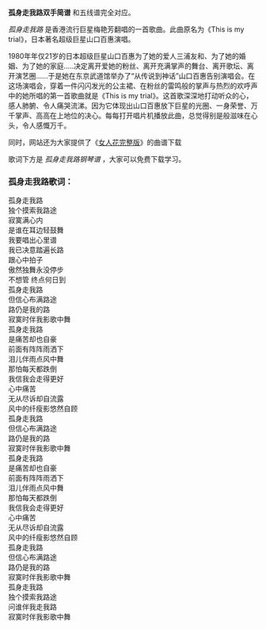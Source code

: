 

**孤身走我路双手简谱** 和五线谱完全对应。

_孤身走我路_ 是香港流行巨星梅艳芳翻唱的一首歌曲。此曲原名为《This is my trial》，日本著名超级巨星山口百惠演唱。

1980年年仅21岁的日本超级巨星山口百惠为了她的爱人三浦友和、为了她的婚姻、为了她的家庭.....决定离开爱她的粉丝、离开充满掌声的舞台、离开歌坛、离开演艺圈......于是她在东京武道馆举办了“从传说到神话”山口百惠告别演唱会。在这场演唱会，穿着一件闪闪发光的公主裙、在粉丝的雷鸣般的掌声与热烈的欢呼声中的她所唱的第一首歌曲就是《This
is my
trial》。这首歌深深地打动听众的心，感人肺腑、令人痛哭流涕。因为它体现出山口百惠放下巨星的光圈、一身荣誉、万千掌声、高高在上地位的决心。每每打开唱片机播放此曲，总觉得别是般滋味在心头，令人感慨万千。

同时，网站还为大家提供了《[女人花完整版](Music-5841-女人花完整版-东方母亲主题曲-梅艳芳.html "女人花完整版")》的曲谱下载

歌词下方是 _孤身走我路钢琴谱_ ，大家可以免费下载学习。

### 孤身走我路歌词：

孤身走我路  
独个摸索我路途  
寂寞满心内  
是谁在耳边轻鼓舞  
我要唱出心里谱  
我已决意踏遍长路  
跟心中拍子  
傲然独舞永没停步  
不想管 终点何日到  
孤身走我路  
但信心布满路途  
路仍是我的路  
寂寞时伴我影歌中舞  
孤身走我路  
是痛苦却也自豪  
前面有阵阵雨洒下  
泪儿伴雨点风中舞  
那怕每天都跌倒  
我信我会走得更好  
心中痛苦  
无从尽诉却自流露  
风中的纤瘦影悠然自顾  
孤身走我路  
但信心布满路途  
路仍是我的路  
寂寞时伴我影歌中舞  
孤身走我路  
是痛苦却也自豪  
前面有阵阵雨洒下  
泪儿伴雨点风中舞  
那怕每天都跌倒  
我信我会走得更好  
心中痛苦  
无从尽诉却自流露  
风中的纤瘦影悠然自顾  
孤身走我路  
但信心布满路途  
路仍是我的路  
寂寞时伴我影歌中舞  
孤身走我路  
独个摸索我路途  
问谁伴我走我路  
寂寞时伴我影歌中舞

